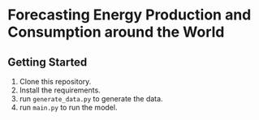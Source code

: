 # Forecasting Energy Production and Consumption around the World

## Getting Started

1. Clone this repository.
2. Install the requirements.
3. run `generate_data.py` to generate the data.
4. run `main.py` to run the model.
